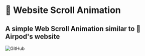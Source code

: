 #  Website Scroll Animation
## A simple Web Scroll Animation similar to  Airpod's website
![GitHub](https://github.com/Kaustav1999paul/Web/blob/master/demo.gif)
